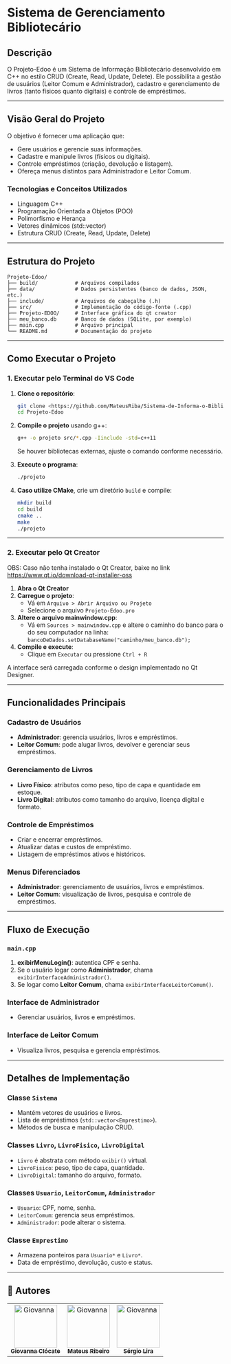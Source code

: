 # Sistema de Gerenciamento Bibliotecário

## Descrição
O Projeto-Edoo é um Sistema de Informação Bibliotecário desenvolvido em C++ no estilo CRUD (Create, Read, Update, Delete). Ele possibilita a gestão de usuários (Leitor Comum e Administrador), cadastro e gerenciamento de livros (tanto físicos quanto digitais) e controle de empréstimos.

---

## Visão Geral do Projeto

O objetivo é fornecer uma aplicação que:

- Gere usuários e gerencie suas informações.
- Cadastre e manipule livros (físicos ou digitais).
- Controle empréstimos (criação, devolução e listagem).
- Ofereça menus distintos para Administrador e Leitor Comum.

### Tecnologias e Conceitos Utilizados
- Linguagem C++
- Programação Orientada a Objetos (POO)
- Polimorfismo e Herança
- Vetores dinâmicos (std::vector)
- Estrutura CRUD (Create, Read, Update, Delete)

---

## Estrutura do Projeto
```
Projeto-Edoo/
├── build/            # Arquivos compilados
├── data/             # Dados persistentes (banco de dados, JSON, etc.)
├── include/          # Arquivos de cabeçalho (.h)
├── src/              # Implementação do código-fonte (.cpp)
├── Projeto-EDOO/     # Interface gráfica do qt creator
├── meu_banco.db      # Banco de dados (SQLite, por exemplo)
├── main.cpp          # Arquivo principal
└── README.md         # Documentação do projeto
```

---

## Como Executar o Projeto

### 1. Executar pelo Terminal do VS Code

1. **Clone o repositório**:
   ```bash
   git clone <https://github.com/MateusRiba/Sistema-de-Informa-o-Bibliotec-rio.git>
   cd Projeto-Edoo
   ```

2. **Compile o projeto** usando g++:
   ```bash
   g++ -o projeto src/*.cpp -Iinclude -std=c++11
   ```
   Se houver bibliotecas externas, ajuste o comando conforme necessário.

3. **Execute o programa**:
   ```bash
   ./projeto
   ```

4. **Caso utilize CMake**, crie um diretório `build` e compile:
   ```bash
   mkdir build
   cd build
   cmake ..
   make
   ./projeto
   ```

---

### 2. Executar pelo Qt Creator
OBS: Caso não tenha instalado o Qt Creator, baixe no link https://www.qt.io/download-qt-installer-oss
1. **Abra o Qt Creator**
2. **Carregue o projeto**:
   - Vá em `Arquivo > Abrir Arquivo ou Projeto`
   - Selecione o arquivo `Projeto-Edoo.pro`
4. **Altere o arquivo mainwindow.cpp**:
   - Vá em `Sources > mainwindow.cpp` e altere o caminho do banco para o do seu computador na linha:
```bancoDeDados.setDatabaseName("caminho/meu_banco.db");```
3. **Compile e execute**:
   - Clique em `Executar` ou pressione `Ctrl + R`

A interface será carregada conforme o design implementado no Qt Designer.

---

## Funcionalidades Principais

### Cadastro de Usuários
- **Administrador**: gerencia usuários, livros e empréstimos.
- **Leitor Comum**: pode alugar livros, devolver e gerenciar seus empréstimos.

### Gerenciamento de Livros
- **Livro Físico**: atributos como peso, tipo de capa e quantidade em estoque.
- **Livro Digital**: atributos como tamanho do arquivo, licença digital e formato.

### Controle de Empréstimos
- Criar e encerrar empréstimos.
- Atualizar datas e custos de empréstimo.
- Listagem de empréstimos ativos e históricos.

### Menus Diferenciados
- **Administrador**: gerenciamento de usuários, livros e empréstimos.
- **Leitor Comum**: visualização de livros, pesquisa e controle de empréstimos.

---

## Fluxo de Execução

### `main.cpp`
1. **exibirMenuLogin()**: autentica CPF e senha.
2. Se o usuário logar como **Administrador**, chama `exibirInterfaceAdministrador()`.
3. Se logar como **Leitor Comum**, chama `exibirInterfaceLeitorComum()`.

### Interface de Administrador
- Gerenciar usuários, livros e empréstimos.

### Interface de Leitor Comum
- Visualiza livros, pesquisa e gerencia empréstimos.

---

## Detalhes de Implementação

### Classe `Sistema`
- Mantém vetores de usuários e livros.
- Lista de empréstimos (`std::vector<Emprestimo>`).
- Métodos de busca e manipulação CRUD.

### Classes `Livro`, `LivroFisico`, `LivroDigital`
- `Livro` é abstrata com método `exibir()` virtual.
- `LivroFisico`: peso, tipo de capa, quantidade.
- `LivroDigital`: tamanho do arquivo, formato.

### Classes `Usuario`, `LeitorComum`, `Administrador`
- `Usuario`: CPF, nome, senha.
- `LeitorComum`: gerencia seus empréstimos.
- `Administrador`: pode alterar o sistema.

### Classe `Emprestimo`
- Armazena ponteiros para `Usuario*` e `Livro*`.
- Data de empréstimo, devolução, custo e status.

---
## 🤝 Autores

<table>
  <tr>
    <td align="center">
      <a href="https://github.com/giclocate" title="Usuário">
        <img src="img/giovanna.jpeg" width="100px;" alt="Giovanna"/><br>
        <sub>
          <b>Giovanna Clócate</b>
        </sub>
      </a>
    </td>
     <td align="center">
      <a href="https://github.com/MateusRiba" title="Usuário">
        <img src="img/mateus.jpeg" width="100px;" alt="Giovanna"/><br>
        <sub>
          <b>Mateus Ribeiro</b>
        </sub>
      </a>
    </td>
     </td>
     <td align="center">
      <a href="https://github.com/MateusRiba" title="Usuário">
        <img src="img/sergio.jpeg" width="100px;" alt="Giovanna"/><br>
        <sub>
          <b>Sérgio Lira</b>
        </sub>
      </a>
    </td>
  </tr>
</table>

